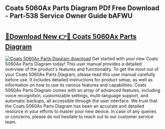 ## Coats 5060Ax Parts Diagram PDf Free Download - Part-538 Service Owner Guide bAFWU

# <h2><a href="http://dfidl59.blite.top/?on=Coats+5060Ax+Parts+Diagram">🔗Download New 👉🔴 Coats 5060Ax Parts Diagram</a></h2>

[![Coats 5060Ax Parts Diagram download](https://i.imgur.com/lujVjoI.png)](http://dfidl59.blite.top/?on=Coats+5060Ax+Parts+Diagram)
Get started with your new Coats 5060Ax Parts Diagram today! This user manual provides a detailed overview of the product's features and functionality. To get the most out of your Coats 5060Ax Parts Diagram, please read this user manual carefully before use. It includes detailed instructions for product setup, as well as information on how to use its various features and capabilities. Coats 5060Ax Parts Diagram comes with an array of advanced features, including voice recognition, customizable settings, multi-language support, and automatic backups, all accessible through the user interface. We trust that the Coats 5060Ax Parts Diagram has been an accurate and detailed resource in your efforts to master your new device. In case of any queries or concerns, please do not hesitate to reach out to our customer service team.
